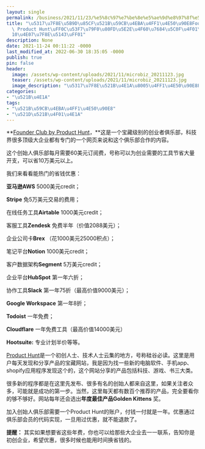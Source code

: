 ```yaml
---
layout: single
permalink: /business/2021/11/23/%e5%8c%97%e7%be%8e%e5%ae%9d%e8%97%8f%e5%88%9b%e5%a7%8b%e4%ba%ba%e4%bf%b1%e4%b9%90%e9%83%a8founder-club-by-product-hunt%ef%bc%8c%e5%8f%b7%e7%a7%b0%e8%83%bd%e5%b8%ae%e4%bd%a0%e7%9a%84%e5%b0%8f%e4%bc%81/
title: "\u5317\u7F8E\u5B9D\u85CF\u521B\u59CB\u4EBA\u4FF1\u4E50\u90E8Founder Club by\
  \ Product Hunt\uFF0C\u53F7\u79F0\u80FD\u5E2E\u4F60\u7684\u5C0F\u4F01\u4E1A\u7701\
  10\u4E07\u7F8E\u5143\uFF01"
description: None
date: 2021-11-24 00:11:22 -0000
last_modified_at: 2022-06-30 18:35:05 -0000
publish: true
pin: false
header:
  image: /assets/wp-content/uploads/2021/11/microbiz_20211123.jpg
  teaser: /assets/wp-content/uploads/2021/11/microbiz_20211123.jpg
  image_description: "\u5317\u7F8E\u521B\u4E1A\u8005\u4FF1\u4E50\u90E8Founder Club by Product Hunt"
categories:
- "\u521B\u4E1A"
tags:
- "\u521B\u59CB\u4EBA\u4FF1\u4E50\u90E8"
- "\u521D\u521B\u4F01\u4E1A"
---
```

**[Founder Club by Product Hunt](https://www.producthunt.com/founder-club/)，**这是一个宝藏级别的创业者俱乐部，科技界很多顶级大企业都有专门的一个网页来说和这个俱乐部合作的内容。

这个创始人俱乐部每月需要60美元订阅费，号称可以为创业需要的工具节省大量开支，可以省10万美元以上。

我们来看看能热门的省钱优惠：

**亚马逊AWS** 5000美元credit；

**Stripe** 免5万美元交易的费用；

在线任务工具**Airtable** 1000美元credit；

客服工具**Zendesk** 免费半年（价值2088美元）；

企业公司卡**Brex** （花1000美元25000积点）；

笔记平台**Notion** 1000美元credit；

客户数据架构**Segment** 5万美元credit；

企业平台**HubSpot** 第一年六折；

协作工具**Slack** 第一年75折（最高价值9000美元）；

**Google Workspace** 第一年8折；

**Todoist** 一年免费；

**Cloudflare** 一年免费工具（最高价值14000美元）

**Hootsuite:** 专业计划半价等等。

[Product Hunt](https://www.producthunt.com)是一个初创人士、技术人士云集的地方，号称硅谷必读。这里是用户每天发现和分享产品的宝藏网站，我是因为找一些新的电脑软件、手机app、shopify应用程序发现这个的，这个网站分享的产品包括科技、游戏、书三大类。

很多新的程序都是在这里先发布、很多有名的创始人都来自这里，如果关注者众多，可能就是成功的第一步。当然，这里每天都有数百个推荐的产品，完全要看你的够不够好。网站每年还会选出**年度最佳产品Golden Kittens** 奖。

加入创始人俱乐部需要一个Product Hunt的账户，付钱一付就是一年。优惠通过俱乐部会员的代码实现，一旦用过优惠，就不能退款了。

**提醒：** 其实如果想要省这些年费，你也可以给那些大企业去一一联系，告知你是初创企业，希望优惠，很多时候也能用时间换省钱的。
